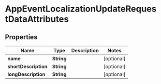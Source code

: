 

# AppEventLocalizationUpdateRequestDataAttributes


## Properties

| Name | Type | Description | Notes |
|------------ | ------------- | ------------- | -------------|
|**name** | **String** |  |  [optional] |
|**shortDescription** | **String** |  |  [optional] |
|**longDescription** | **String** |  |  [optional] |




